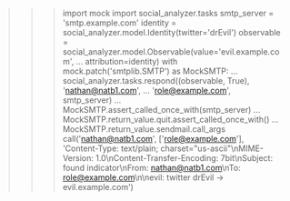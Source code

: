 >>> import mock
>>> import social_analyzer.tasks
>>> smtp_server = 'smtp.example.com'
>>> identity = social_analyzer.model.Identity(twitter='drEvil')
>>> observable = social_analyzer.model.Observable(value='evil.example.com',
...                                               attribution=identity)
>>> with mock.patch('smtplib.SMTP') as MockSMTP:
...     social_analyzer.tasks.respond((observable, True), 'nathan@natb1.com',
...                                    'role@example.com', smtp_server)
...     MockSMTP.assert_called_once_with(smtp_server)
...     MockSMTP.return_value.quit.assert_called_once_with()
...     MockSMTP.return_value.sendmail.call_args
call('nathan@natb1.com', ['role@example.com'], 'Content-Type: text/plain; charset="us-ascii"\nMIME-Version: 1.0\nContent-Transfer-Encoding: 7bit\nSubject: found indicator\nFrom: nathan@natb1.com\nTo: role@example.com\n\nevil: twitter drEvil -> evil.example.com')
